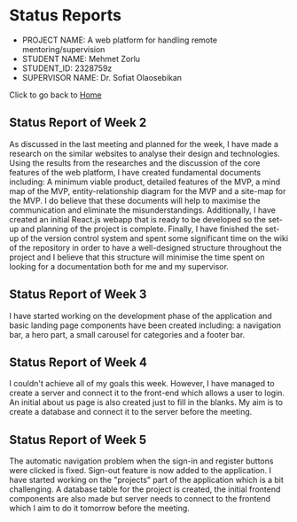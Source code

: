 # Status Reports

* PROJECT NAME: A web platform for handling remote mentoring/supervision
* STUDENT NAME: Mehmet Zorlu
* STUDENT_ID: 2328759z
* SUPERVISOR NAME: Dr. Sofiat Olaosebikan 

Click to go back to [Home](https://github.com/MehmetZorlu07/remote-mentoring)

## Status Report of Week 2 
As discussed in the last meeting and planned for the week, I have made a research on the similar websites to analyse their design and technologies. Using the results from the researches and the discussion of the core features of the web platform, I have created fundamental documents including: A minimum viable product, detailed features of the MVP, a mind map of the MVP, entity-relationship diagram for the MVP and a site-map for the MVP. I do believe that these documents will help to maximise the communication and eliminate the misunderstandings. Additionally, I have created an initial React.js webapp that is ready to be developed so the set-up and planning of the project is complete. Finally, I have finished the set-up of the version control system and spent some significant time on the wiki of the repository in order to have a well-designed structure throughout the project and I believe that this structure will minimise the time spent on looking for a documentation both for me and my supervisor. 

## Status Report of Week 3
I have started working on the development phase of the application and basic landing page components have been created including: a navigation bar, a hero part, a small carousel for categories and a footer bar. 

## Status Report of Week 4
I couldn't achieve all of my goals this week. However, I have managed to create a server and connect it to the front-end which allows a user to login. An initial about us page is also created just to fill in the blanks. My aim is to create a database and connect it to the server before the meeting. 

## Status Report of Week 5
The automatic navigation problem when the sign-in and register buttons were clicked is fixed. Sign-out feature is now added to the application. I have started working on the "projects" part of the application which is a bit challenging. A database table for the project is created, the initial frontend components are also made but server needs to connect to the frontend which I aim to do it tomorrow before the meeting. 
